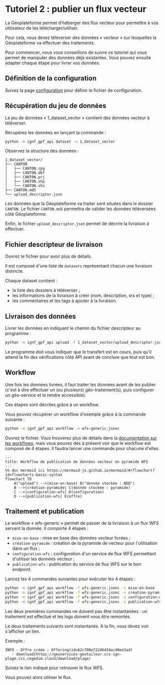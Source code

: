 # Tutoriel 2 : publier un flux vecteur

La Géoplateforme permet d'héberger des flux vecteur pour permettre à vos utilisateur de les télécharger/utiliser.

Pour cela, vous devez téléverser des données « vecteur » sur lesquelles la Géoplateforme va effectuer des traitements.

Pour commencer, nous vous conseillons de suivre ce tutoriel qui vous permet de manipuler des données déjà existantes. Vous pouvez ensuite adapter chaque étape pour livrer vos données.

## Définition de la configuration

Suivez la page [configuration](configuration.md) pour définir le fichier de configuration.

## Récupération du jeu de données

Le jeu de données « 1_dataset_vector » contient des données vecteur à téléverser.

Récupérez les données en lançant la commande :

```sh
python -m ignf_gpf_api dataset -n 1_dataset_vector
```

Observez la structure des données :

```
1_dataset_vector/
├── CANTON
│   ├── CANTON.cpg
│   ├── CANTON.dbf
│   ├── CANTON.prj
│   ├── CANTON.shp
│   └── CANTON.shx
├── CANTON.md5
└── upload_descriptor.json
```

Les données que la Géoplateforme va traiter sont situées dans le dossier `CANTON`.
Le fichier `CANTON.md5` permettra de valider les données téléversées côté Géoplateforme.

Enfin, le fichier `upload_descriptor.json` permet de décrire la livraison à effectuer.


## Fichier descripteur de livraison

Ouvrez le fichier pour avoir plus de détails.

Il est composé d'une liste de `datasets` représentant chacun une livraison distincte.

Chaque dataset contient :

* la liste des dossiers à téléverser ;
* les informations de la livraison à créer (nom, description, srs et type) ;
* les commentaires et les tags à ajouter à la livraison.

## Livraison des données

Livrer les données en indiquant le chemin du fichier descripteur au programme :

```sh
python -m ignf_gpf_api upload -f 1_dataset_vector/upload_descriptor.json
```

Le programme doit vous indiquer que le transfert est en cours, puis qu'il attend la fin des vérifications côté API avant de conclure que tout est bon.

## Workflow

Une fois les données livrées, il faut traiter les données avant de les publier (c'est à dire effectuer un (ou plusieurs) géo-traitement(s),
puis configurer un géo-service et le rendre accessible).

Ces étapes sont décrites grâce à un workflow.

Vous pouvez récupérer un workflow d'exemple grâce à la commande suivante :

```sh
python -m ignf_gpf_api workflow -n wfs-generic.jsonc
```

Ouvrez le fichier. Vous trouverez plus de détails dans la [documentation sur les workflows](workflow.md), mais vous pouvez dès à présent voir que le workflow est composé de 4 étapes. Il faudra lancer une commande pour chacune d'elles.

```mermaid
---
title: Workflow de publication de données vecteur en pyramide WFS
---
%% doc mermaid ici https://mermaid-js.github.io/mermaid/#/flowchart?id=flowcharts-basic-syntax
flowchart TD
    A("upload") -->|mise-en-base| B("donnée stockée : BDD")
    B -->|création-pyramide| C(donnée stockée : pyramide)
    C -->|configuration-wfs| D(configuration)
    D -->|publication-wfs| E(offre)
```

## Traitement et publication

Le workflow « wfs-generic » permet de passer de la livraison à un flux WFS servant la donnée. Il comporte 4 étapes :

* `mise-en-base` : mise en base des données vecteur livrées ;
* `création-pyramide` : création de la pyramide de vecteur pour l'utilisation dans un flux ;
* `configuration-wfs` : configuration d'un service de flux WFS permettant d'utiliser les données vecteur ;
* `publication-wfs` : publication du service de flux WFS sur le bon endpoint.

Lancez les 4 commandes suivantes pour exécuter les 4 étapes :

```sh
python -m ignf_gpf_api workflow -f wfs-generic.jsonc -s mise-en-base
python -m ignf_gpf_api workflow -f wfs-generic.jsonc -s création-pyramide
python -m ignf_gpf_api workflow -f wfs-generic.jsonc -s configuration-wfs
python -m ignf_gpf_api workflow -f wfs-generic.jsonc -s publication-wfs
```

Les deux premières commandes ne doivent pas être instantanées : un traitement est effectué et les logs doivent vous être remontés.

Le deux traitements suivants sont instantanés. A la fin, vous devez voir s'afficher un lien.

Exemple :

```
INFO - Offre créée : Offering(id=62c708e72246434ac40ee3ad)
   - download|https://geoservices-geotuileur.ccs-ign-plage.ccs.cegedim.cloud/download/plage/
```

Suivez le lien indiqué pour retrouver le flux WFS.

Vous pouvez alors utiliser le flux.
